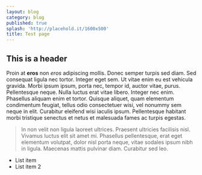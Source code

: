 ```yaml
---
layout: blog
category: blog
published: true
splash: 'http://placehold.it/1600x500'
title: Test page
---
```


## This is a header

Proin at **eros** non _eros_ adipiscing mollis. Donec semper turpis sed diam. Sed consequat ligula nec tortor. Integer eget sem. Ut vitae enim eu est vehicula gravida. Morbi ipsum ipsum, porta nec, tempor id, auctor vitae, purus. Pellentesque neque. Nulla luctus erat vitae libero. Integer nec enim. Phasellus aliquam enim et tortor. Quisque aliquet, quam elementum condimentum feugiat, tellus odio consectetuer wisi, vel nonummy sem neque in elit. Curabitur eleifend wisi iaculis ipsum. Pellentesque habitant morbi tristique senectus et netus et malesuada fames ac turpis egestas.

> In non velit non ligula laoreet ultrices. Praesent ultricies facilisis nisl. Vivamus luctus elit sit amet mi. Phasellus pellentesque, erat eget elementum  volutpat, dolor nisl porta neque, vitae sodales ipsum nibh in ligula. Maecenas mattis pulvinar diam. Curabitur sed leo.

- List item
- List item 2